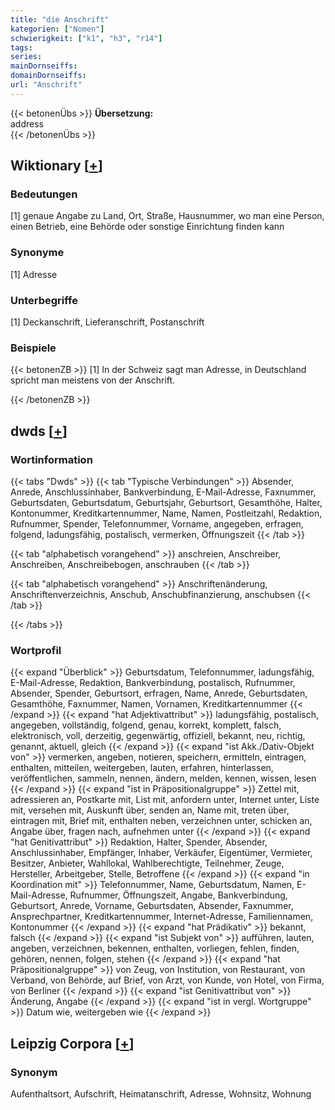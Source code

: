 ```yaml
---
title: "die Anschrift"
kategorien: ["Nomen"]
schwierigkeit: ["k1", "h3", "r14"]
tags:
series:
mainDornseiffs:
domainDornseiffs:
url: "Anschrift"
---
```


{{< betonenÜbs >}}
**Übersetzung:**  
address  
{{< /betonenÜbs >}}

## Wiktionary [[+](https://de.wiktionary.org/wiki/Anschrift)]

### Bedeutungen
[1] genaue Angabe zu Land, Ort, Straße, Hausnummer, wo man eine Person, einen Betrieb, eine Behörde oder sonstige Einrichtung finden kann  

### Synonyme
[1] Adresse  

### Unterbegriffe
[1] Deckanschrift, Lieferanschrift, Postanschrift  

### Beispiele
{{< betonenZB >}}
[1] In der Schweiz sagt man Adresse, in Deutschland spricht man meistens von der Anschrift.  

{{< /betonenZB >}}


## dwds [[+](https://www.dwds.de/wb/Anschrift)]

### Wortinformation
{{< tabs "Dwds" >}}
{{< tab "Typische Verbindungen" >}}
Absender, Anrede, Anschlussinhaber, Bankverbindung, E-Mail-Adresse, Faxnummer, Geburtsdaten, Geburtsdatum, Geburtsjahr, Geburtsort, Gesamthöhe, Halter, Kontonummer, Kreditkartennummer, Name, Namen, Postleitzahl, Redaktion, Rufnummer, Spender, Telefonnummer, Vorname, angegeben, erfragen, folgend, ladungsfähig, postalisch, vermerken, Öffnungszeit
{{< /tab >}}

{{< tab "alphabetisch vorangehend" >}}
anschreien, Anschreiber, Anschreiben, Anschreibebogen, anschrauben
{{< /tab >}}

{{< tab "alphabetisch vorangehend" >}}
Anschriftenänderung, Anschriftenverzeichnis, Anschub, Anschubfinanzierung, anschubsen
{{< /tab >}}

{{< /tabs >}}

### Wortprofil
{{< expand "Überblick" >}} Geburtsdatum, Telefonnummer, ladungsfähig, E-Mail-Adresse, Redaktion, Bankverbindung, postalisch, Rufnummer, Absender, Spender, Geburtsort, erfragen, Name, Anrede, Geburtsdaten, Gesamthöhe, Faxnummer, Namen, Vornamen, Kreditkartennummer {{< /expand >}}
{{< expand "hat Adjektivattribut" >}} ladungsfähig, postalisch, angegeben, vollständig, folgend, genau, korrekt, komplett, falsch, elektronisch, voll, derzeitig, gegenwärtig, offiziell, bekannt, neu, richtig, genannt, aktuell, gleich {{< /expand >}}
{{< expand "ist Akk./Dativ-Objekt von" >}} vermerken, angeben, notieren, speichern, ermitteln, eintragen, enthalten, mitteilen, weitergeben, lauten, erfahren, hinterlassen, veröffentlichen, sammeln, nennen, ändern, melden, kennen, wissen, lesen {{< /expand >}}
{{< expand "ist in Präpositionalgruppe" >}} Zettel mit, adressieren an, Postkarte mit, List mit, anfordern unter, Internet unter, Liste mit, versehen mit, Auskunft über, senden an, Name mit, treten über, eintragen mit, Brief mit, enthalten neben, verzeichnen unter, schicken an, Angabe über, fragen nach, aufnehmen unter {{< /expand >}}
{{< expand "hat Genitivattribut" >}} Redaktion, Halter, Spender, Absender, Anschlussinhaber, Empfänger, Inhaber, Verkäufer, Eigentümer, Vermieter, Besitzer, Anbieter, Wahllokal, Wahlberechtigte, Teilnehmer, Zeuge, Hersteller, Arbeitgeber, Stelle, Betroffene {{< /expand >}}
{{< expand "in Koordination mit" >}} Telefonnummer, Name, Geburtsdatum, Namen, E-Mail-Adresse, Rufnummer, Öffnungszeit, Angabe, Bankverbindung, Geburtsort, Anrede, Vorname, Geburtsdaten, Absender, Faxnummer, Ansprechpartner, Kreditkartennummer, Internet-Adresse, Familiennamen, Kontonummer {{< /expand >}}
{{< expand "hat Prädikativ" >}} bekannt, falsch {{< /expand >}}
{{< expand "ist Subjekt von" >}} aufführen, lauten, angeben, verzeichnen, bekennen, enthalten, vorliegen, fehlen, finden, gehören, nennen, folgen, stehen {{< /expand >}}
{{< expand "hat Präpositionalgruppe" >}} von Zeug, von Institution, von Restaurant, von Verband, von Behörde, auf Brief, von Arzt, von Kunde, von Hotel, von Firma, von Berliner {{< /expand >}}
{{< expand "ist Genitivattribut von" >}} Änderung, Angabe {{< /expand >}}
{{< expand "ist in vergl. Wortgruppe" >}} Datum wie, weitergeben wie {{< /expand >}}

## Leipzig Corpora [[+](https://corpora.uni-leipzig.de/en/res?word=Anschrift&corpusId=deu_newscrawl-public_2018)]


### Synonym
Aufenthaltsort, Aufschrift, Heimatanschrift, Adresse, Wohnsitz, Wohnung

